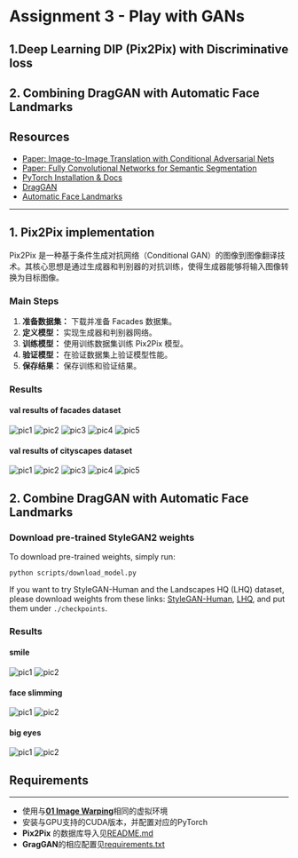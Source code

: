 # Assignment 3 - Play with GANs

## 1.Deep Learning DIP (Pix2Pix) with Discriminative loss

## 2. Combining DragGAN with Automatic Face Landmarks

## Resources

- [Paper: Image-to-Image Translation with Conditional Adversarial Nets](https://phillipi.github.io/pix2pix/)
- [Paper: Fully Convolutional Networks for Semantic Segmentation](https://arxiv.org/abs/1411.4038)
- [PyTorch Installation & Docs](https://pytorch.org/)
- [DragGAN](https://github.com/XingangPan/DragGAN)
- [Automatic Face Landmarks](https://github.com/1adrianb/face-alignment) 

---

## 1. Pix2Pix implementation

Pix2Pix 是一种基于条件生成对抗网络（Conditional GAN）的图像到图像翻译技术。其核心思想是通过生成器和判别器的对抗训练，使得生成器能够将输入图像转换为目标图像。

### Main Steps

1. **准备数据集：** 下载并准备 Facades 数据集。
2. **定义模型：** 实现生成器和判别器网络。
3. **训练模型：** 使用训练数据集训练 Pix2Pix 模型。
4. **验证模型：** 在验证数据集上验证模型性能。
5. **保存结果：** 保存训练和验证结果。

### Results

#### val results of facades dataset

![pic1](Pix2Pix/facades_results/result_1.png)
![pic2](Pix2Pix/facades_results/result_2.png)
![pic3](Pix2Pix/facades_results/result_3.png)
![pic4](Pix2Pix/facades_results/result_4.png)
![pic5](Pix2Pix/facades_results/result_5.png)

#### val results of cityscapes dataset

![pic1](Pix2Pix/cityscapes_results/result_1.png)
![pic2](Pix2Pix/cityscapes_results/result_2.png)
![pic3](Pix2Pix/cityscapes_results/result_3.png)
![pic4](Pix2Pix/cityscapes_results/result_4.png)
![pic5](Pix2Pix/cityscapes_results/result_5.png)

## 2. Combine DragGAN with Automatic Face Landmarks

### Download pre-trained StyleGAN2 weights

To download pre-trained weights, simply run:

```
python scripts/download_model.py
```
If you want to try StyleGAN-Human and the Landscapes HQ (LHQ) dataset, please download weights from these links: [StyleGAN-Human](https://drive.google.com/file/d/1dlFEHbu-WzQWJl7nBBZYcTyo000H9hVm/view?usp=sharing), [LHQ](https://drive.google.com/file/d/16twEf0T9QINAEoMsWefoWiyhcTd-aiWc/view?usp=sharing), and put them under `./checkpoints`.

### Results

#### smile

![pic1](DragGAN/results/1.1.png)
![pic2](DragGAN/results/1.2.png)

#### face slimming

![pic1](DragGAN/results/3.1.png)
![pic2](DragGAN/results/3.2.png)

#### big eyes

![pic1](DragGAN/results/2.1.png)
![pic2](DragGAN/results/2.2.png)

## Requirements

---

- 使用与[**01 Image Warping**](../01_ImageWarping/README.md)相同的虚拟环境
- 安装与GPU支持的CUDA版本，并配置对应的PyTorch
- **Pix2Pix** 的数据库导入见[README.md](Pix2Pix/README.md)
- **GragGAN**的相应配置见[requirements.txt](DragGAN/requirements.txt)
